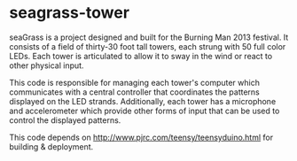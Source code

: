 seagrass-tower
==============

seaGrass is a project designed and built for the Burning Man 2013 festival.  It consists of a field of thirty-30 foot tall towers, each strung with 50 
full color LEDs.  Each tower is articulated to allow it to sway in the wind or react to other physical input.  

This code is responsible for managing each tower's computer which communicates with a central controller that coordinates the patterns displayed on the 
LED strands.  Additionally, each tower has a microphone and accelerometer which provide other forms of input that can be used to control the displayed patterns.

This code depends on http://www.pjrc.com/teensy/teensyduino.html for building & deployment.
